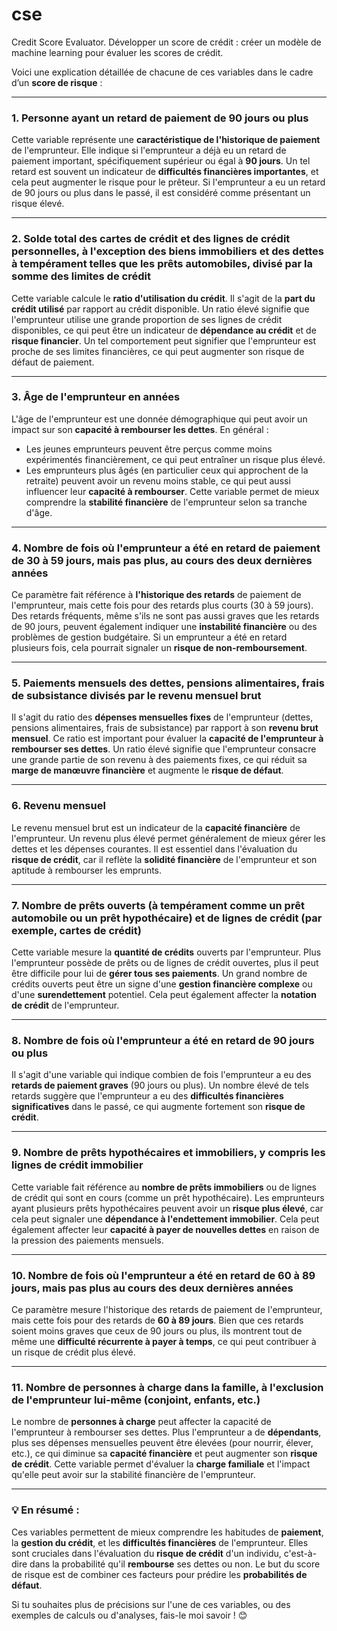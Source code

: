 # cse
Credit Score Evaluator. Développer un score de crédit : créer un modèle de machine learning pour évaluer les scores de crédit.



Voici une explication détaillée de chacune de ces variables dans le cadre d’un **score de risque** :

---

### 1. **Personne ayant un retard de paiement de 90 jours ou plus**  
Cette variable représente une **caractéristique de l'historique de paiement** de l'emprunteur. Elle indique si l'emprunteur a déjà eu un retard de paiement important, spécifiquement supérieur ou égal à **90 jours**. Un tel retard est souvent un indicateur de **difficultés financières importantes**, et cela peut augmenter le risque pour le prêteur. Si l'emprunteur a eu un retard de 90 jours ou plus dans le passé, il est considéré comme présentant un risque élevé.

---

### 2. **Solde total des cartes de crédit et des lignes de crédit personnelles, à l'exception des biens immobiliers et des dettes à tempérament telles que les prêts automobiles, divisé par la somme des limites de crédit**  
Cette variable calcule le **ratio d'utilisation du crédit**. Il s'agit de la **part du crédit utilisé** par rapport au crédit disponible. Un ratio élevé signifie que l'emprunteur utilise une grande proportion de ses lignes de crédit disponibles, ce qui peut être un indicateur de **dépendance au crédit** et de **risque financier**. Un tel comportement peut signifier que l'emprunteur est proche de ses limites financières, ce qui peut augmenter son risque de défaut de paiement.

---

### 3. **Âge de l'emprunteur en années**  
L'âge de l'emprunteur est une donnée démographique qui peut avoir un impact sur son **capacité à rembourser les dettes**. En général :
- Les jeunes emprunteurs peuvent être perçus comme moins expérimentés financièrement, ce qui peut entraîner un risque plus élevé.
- Les emprunteurs plus âgés (en particulier ceux qui approchent de la retraite) peuvent avoir un revenu moins stable, ce qui peut aussi influencer leur **capacité à rembourser**.
Cette variable permet de mieux comprendre la **stabilité financière** de l'emprunteur selon sa tranche d'âge.

---

### 4. **Nombre de fois où l'emprunteur a été en retard de paiement de 30 à 59 jours, mais pas plus, au cours des deux dernières années**  
Ce paramètre fait référence à **l'historique des retards** de paiement de l'emprunteur, mais cette fois pour des retards plus courts (30 à 59 jours). Des retards fréquents, même s'ils ne sont pas aussi graves que les retards de 90 jours, peuvent également indiquer une **instabilité financière** ou des problèmes de gestion budgétaire. Si un emprunteur a été en retard plusieurs fois, cela pourrait signaler un **risque de non-remboursement**.

---

### 5. **Paiements mensuels des dettes, pensions alimentaires, frais de subsistance divisés par le revenu mensuel brut**  
Il s'agit du ratio des **dépenses mensuelles fixes** de l'emprunteur (dettes, pensions alimentaires, frais de subsistance) par rapport à son **revenu brut mensuel**. Ce ratio est important pour évaluer la **capacité de l'emprunteur à rembourser ses dettes**. Un ratio élevé signifie que l'emprunteur consacre une grande partie de son revenu à des paiements fixes, ce qui réduit sa **marge de manœuvre financière** et augmente le **risque de défaut**.

---

### 6. **Revenu mensuel**  
Le revenu mensuel brut est un indicateur de la **capacité financière** de l'emprunteur. Un revenu plus élevé permet généralement de mieux gérer les dettes et les dépenses courantes. Il est essentiel dans l'évaluation du **risque de crédit**, car il reflète la **solidité financière** de l'emprunteur et son aptitude à rembourser les emprunts.

---

### 7. **Nombre de prêts ouverts (à tempérament comme un prêt automobile ou un prêt hypothécaire) et de lignes de crédit (par exemple, cartes de crédit)**  
Cette variable mesure la **quantité de crédits** ouverts par l'emprunteur. Plus l'emprunteur possède de prêts ou de lignes de crédit ouvertes, plus il peut être difficile pour lui de **gérer tous ses paiements**. Un grand nombre de crédits ouverts peut être un signe d'une **gestion financière complexe** ou d'une **surendettement** potentiel. Cela peut également affecter la **notation de crédit** de l'emprunteur.

---

### 8. **Nombre de fois où l'emprunteur a été en retard de 90 jours ou plus**  
Il s'agit d'une variable qui indique combien de fois l'emprunteur a eu des **retards de paiement graves** (90 jours ou plus). Un nombre élevé de tels retards suggère que l'emprunteur a eu des **difficultés financières significatives** dans le passé, ce qui augmente fortement son **risque de crédit**.

---

### 9. **Nombre de prêts hypothécaires et immobiliers, y compris les lignes de crédit immobilier**  
Cette variable fait référence au **nombre de prêts immobiliers** ou de lignes de crédit qui sont en cours (comme un prêt hypothécaire). Les emprunteurs ayant plusieurs prêts hypothécaires peuvent avoir un **risque plus élevé**, car cela peut signaler une **dépendance à l'endettement immobilier**. Cela peut également affecter leur **capacité à payer de nouvelles dettes** en raison de la pression des paiements mensuels.

---

### 10. **Nombre de fois où l'emprunteur a été en retard de 60 à 89 jours, mais pas plus au cours des deux dernières années**  
Ce paramètre mesure l'historique des retards de paiement de l'emprunteur, mais cette fois pour des retards de **60 à 89 jours**. Bien que ces retards soient moins graves que ceux de 90 jours ou plus, ils montrent tout de même une **difficulté récurrente à payer à temps**, ce qui peut contribuer à un risque de crédit plus élevé.

---

### 11. **Nombre de personnes à charge dans la famille, à l'exclusion de l'emprunteur lui-même (conjoint, enfants, etc.)**  
Le nombre de **personnes à charge** peut affecter la capacité de l'emprunteur à rembourser ses dettes. Plus l'emprunteur a de **dépendants**, plus ses dépenses mensuelles peuvent être élevées (pour nourrir, élever, etc.), ce qui diminue sa **capacité financière** et peut augmenter son **risque de crédit**. Cette variable permet d'évaluer la **charge familiale** et l'impact qu'elle peut avoir sur la stabilité financière de l'emprunteur.

---

### 💡 **En résumé :**  
Ces variables permettent de mieux comprendre les habitudes de **paiement**, la **gestion du crédit**, et les **difficultés financières** de l'emprunteur. Elles sont cruciales dans l'évaluation du **risque de crédit** d'un individu, c'est-à-dire dans la probabilité qu'il **rembourse** ses dettes ou non. Le but du score de risque est de combiner ces facteurs pour prédire les **probabilités de défaut**.

Si tu souhaites plus de précisions sur l'une de ces variables, ou des exemples de calculs ou d'analyses, fais-le moi savoir ! 😊